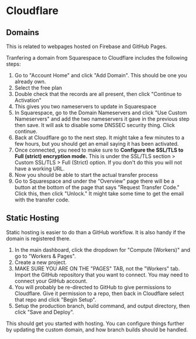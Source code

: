 # Cloudflare

## Domains

This is related to webpages hosted on Firebase and GitHub Pages. 

Tranfering a domain from Squarespace to Cloudflare includes the following steps:

1. Go to "Account Home" and click "Add Domain". This should be one you already own.
2. Select the free plan
3. Double check that the records are all present, then click "Continue to Activation"
4. This gives you two nameservers to update in Squarespace
5. In Squarespace, go to the Domain Nameservers and click "Use Custom Nameservers" and add the two nameservers it gave in the previous step then save. It will ask to disable some DNSSEC security thing. Click continue.
6. Back at Cloudflare go to the next step. It might take a few minutes to a few hours, but you should get an email saying it has been activated.
7. Once connected, you need to make sure to **Configure the SSL/TLS to Full (strict) encryption mode.** This is under the SSL/TLS section > Custom SSL/TLS > Full (Strict) option. If you don't do this you will not have a working URL.
8. Now you should be able to start the actual transfer process
9. Go to Squarespace and under the "Overview" page there will be a button at the bottom of the page that says "Request Transfer Code." Click this, then click "Unlock." It might take some time to get the email with the transfer code.

## Static Hosting

Static hosting is easier to do than a GitHub workflow. It is also handy if the domain is registered there.

1. In the main dashboard, click the dropdown for "Compute (Workers)" and go to "Workers & Pages".
2. Create a new project.
3. MAKE SURE YOU ARE ON THE "PAGES" TAB, not the "Workers" tab. Import the GitHub repository that you want to connect. You may need to connect your GitHub account.
4. You will probably be re-directed to GitHub to give permissions to Cloudflare. Give it permission to a repo, then back in Cloudflare select that repo and click "Begin Setup".
5. Setup the production branch, build command, and output directory, then click "Save and Deploy".

This should get you started with hosting. You can configure things further by updating the custom domain, and how branch builds should be handled.
